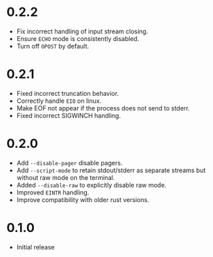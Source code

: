 # 0.2.2

- Fix incorrect handling of input stream closing.
- Ensure `ECHO` mode is consistently disabled.
- Turn off `OPOST` by default.

# 0.2.1

- Fixed incorrect truncation behavior.
- Correctly handle `EIO` on linux.
- Make EOF not appear if the process does not send to stderr.
- Fixed incorrect SIGWINCH handling.

# 0.2.0

- Add `--disable-pager` disable pagers.
- Add `--script-mode` to retain stdout/stderr as separate
  streams but without raw mode on the terminal.
- Added `--disable-raw` to explicitly disable raw mode.
- Improved `EINTR` handling.
- Improve compatibility with older rust versions.

# 0.1.0

- Initial release
